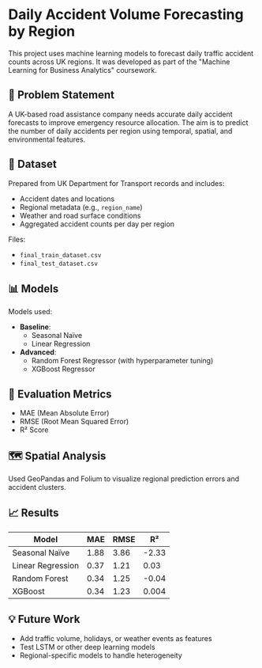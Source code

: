 # Daily Accident Volume Forecasting by Region

This project uses machine learning models to forecast daily traffic accident counts across UK regions. It was developed as part of the "Machine Learning for Business Analytics" coursework.

## 🚗 Problem Statement

A UK-based road assistance company needs accurate daily accident forecasts to improve emergency resource allocation. The aim is to predict the number of daily accidents per region using temporal, spatial, and environmental features.

## 📂 Dataset

Prepared from UK Department for Transport records and includes:
- Accident dates and locations
- Regional metadata (e.g., `region_name`)
- Weather and road surface conditions
- Aggregated accident counts per day per region

Files:
- `final_train_dataset.csv`
- `final_test_dataset.csv`

## 📊 Models

Models used:
- **Baseline**:
  - Seasonal Naïve
  - Linear Regression
- **Advanced**:
  - Random Forest Regressor (with hyperparameter tuning)
  - XGBoost Regressor

## 🧪 Evaluation Metrics

- MAE (Mean Absolute Error)
- RMSE (Root Mean Squared Error)
- R² Score

## 🗺️ Spatial Analysis

Used GeoPandas and Folium to visualize regional prediction errors and accident clusters.

## 📈 Results

| Model             | MAE   | RMSE  | R²     |
|------------------|-------|-------|--------|
| Seasonal Naïve    | 1.88  | 3.86  | -2.33  |
| Linear Regression | 0.37  | 1.21  | 0.03   |
| Random Forest     | 0.34  | 1.25  | -0.04  |
| XGBoost           | 0.34  | 1.23  | 0.004  |

## 💡 Future Work

- Add traffic volume, holidays, or weather events as features
- Test LSTM or other deep learning models
- Regional-specific models to handle heterogeneity
